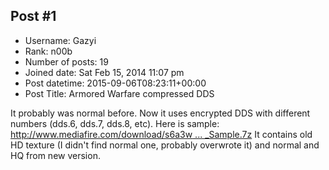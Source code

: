 ## Post #1
- Username: Gazyi
- Rank: n00b
- Number of posts: 19
- Joined date: Sat Feb 15, 2014 11:07 pm
- Post datetime: 2015-09-06T08:23:11+00:00
- Post Title: Armored Warfare compressed DDS

It probably was normal before. Now it uses encrypted DDS with different numbers (dds.6, dds.7, dds.8, etc). 
Here is sample: [http://www.mediafire.com/download/s6a3w ... _Sample.7z](http://www.mediafire.com/download/s6a3w48n5y8l55j/T-72_Sample.7z)
It contains old HD texture (I didn't find normal one, probably overwrote it) and normal and HQ from new version.
